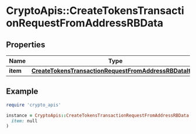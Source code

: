 # CryptoApis::CreateTokensTransactionRequestFromAddressRBData

## Properties

| Name | Type | Description | Notes |
| ---- | ---- | ----------- | ----- |
| **item** | [**CreateTokensTransactionRequestFromAddressRBDataItem**](CreateTokensTransactionRequestFromAddressRBDataItem.md) |  |  |

## Example

```ruby
require 'crypto_apis'

instance = CryptoApis::CreateTokensTransactionRequestFromAddressRBData.new(
  item: null
)
```

